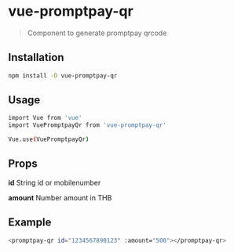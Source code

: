 # vue-promptpay-qr

> Component to generate promptpay qrcode

## Installation

``` bash
npm install -D vue-promptpay-qr
```

## Usage

``` bash
import Vue from 'vue'
import VuePromptpayQr from 'vue-promptpay-qr'

Vue.use(VuePromptpayQr)
```

## Props

**id** String id or mobilenumber

**amount** Number amount in THB

## Example

``` bash
<promptpay-qr id="1234567890123" :amount="500"></promptpay-qr>
```

